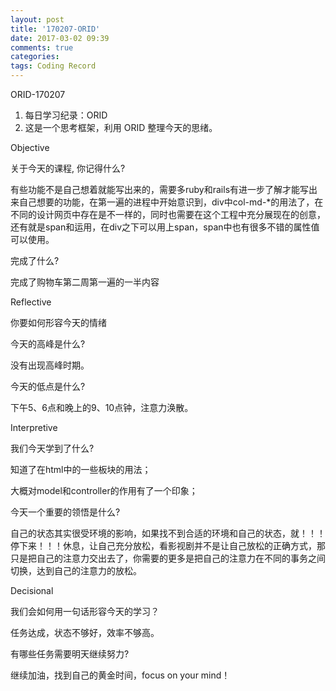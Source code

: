 ```yaml
---
layout: post
title: '170207-ORID'
date: 2017-03-02 09:39
comments: true
categories:  
tags: Coding Record
---
```

ORID-170207

1. 每日学习纪录：ORID
2. 这是一个思考框架，利用 ORID 整理今天的思绪。

Objective

关于今天的课程, 你记得什么?

有些功能不是自己想着就能写出来的，需要多ruby和rails有进一步了解才能写出来自己想要的功能，在第一遍的进程中开始意识到，div中col-md-*的用法了，在不同的设计网页中存在是不一样的，同时也需要在这个工程中充分展现在的创意，还有就是span和运用，在div之下可以用上span，span中也有很多不错的属性值可以使用。

完成了什么?

完成了购物车第二周第一遍的一半内容

Reflective

你要如何形容今天的情绪

今天的高峰是什么?

没有出现高峰时期。

今天的低点是什么?

下午5、6点和晚上的9、10点钟，注意力涣散。

Interpretive

我们今天学到了什么?

知道了在html中的一些板块的用法；

大概对model和controller的作用有了一个印象；

今天一个重要的领悟是什么?

自己的状态其实很受环境的影响，如果找不到合适的环境和自己的状态，就！！！停下来！！！休息，让自己充分放松，看影视剧并不是让自己放松的正确方式，那只是把自己的注意力交出去了，你需要的更多是把自己的注意力在不同的事务之间切换，达到自己的注意力的放松。

Decisional

我们会如何用一句话形容今天的学习？

任务达成，状态不够好，效率不够高。

有哪些任务需要明天继续努力?

继续加油，找到自己的黄金时间，focus on your mind！
